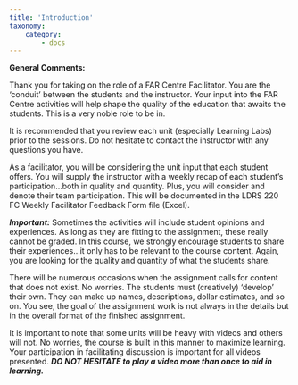 ```yaml
---
title: 'Introduction'
taxonomy:
    category:
        - docs
---
```


**General Comments:**

Thank you for taking on the role of a FAR Centre Facilitator. You are the ‘conduit’ between the students and the instructor. Your input into the FAR Centre activities will help shape the quality of the education that awaits the students. This is a very noble role to be in.

It is recommended that you review each unit (especially Learning Labs) prior to the sessions. Do not hesitate to contact the instructor with any questions you have.

As a facilitator, you will be considering the unit input that each student offers. You will supply the instructor with a weekly recap of each student’s participation...both in quality and quantity. Plus, you will consider and denote their team participation. This will be documented in the LDRS 220 FC Weekly Facilitator Feedback Form file (Excel).

***Important:*** Sometimes the activities will include student opinions and experiences. As long as they are fitting to the assignment, these really cannot be graded. In this course, we strongly encourage students to share their experiences...it only has to be relevant to the course content. Again, you are looking for the quality and quantity of what the students share.

There will be numerous occasions when the assignment calls for content that does not exist. No worries. The students must (creatively) ‘develop’ their own. They can make up names, descriptions, dollar estimates, and so on. You see, the goal of the assignment work is not always in the details but in the overall format of the finished assignment.

It is important to note that some units will be heavy with videos and others will not. No worries, the course is built in this manner to maximize learning. Your participation in facilitating discussion is important for all videos presented. ***DO NOT HESITATE to play a video more than once to aid in learning.***
